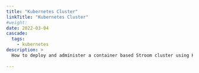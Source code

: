 ```yaml
---
title: "Kubernetes Cluster"
linkTitle: "Kubernetes Cluster"
#weight:
date: 2022-03-04
cascade:
  tags: 
    - kubernetes
description: >
  How to deploy and administer a container based Stroom cluster using Kubernetes.
  
---
```


